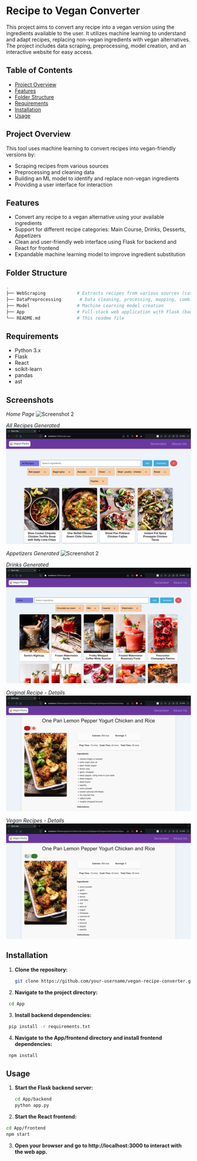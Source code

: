 # Recipe to Vegan Converter

This project aims to convert any recipe into a vegan version using the ingredients available to the user. It utilizes machine learning to understand and adapt recipes, replacing non-vegan ingredients with vegan alternatives. The project includes data scraping, preprocessing, model creation, and an interactive website for easy access.

## Table of Contents
- [Project Overview](#project-overview)
- [Features](#features)
- [Folder Structure](#folder-structure)
- [Requirements](#requirements)
- [Installation](#installation)
- [Usage](#usage)

## Project Overview
This tool uses machine learning to convert recipes into vegan-friendly versions by:
- Scraping recipes from various sources
- Preprocessing and cleaning data
- Building an ML model to identify and replace non-vegan ingredients
- Providing a user interface for interaction

## Features
- Convert any recipe to a vegan alternative using your available ingredients
- Support for different recipe categories: Main Course, Drinks, Desserts, Appetizers
- Clean and user-friendly web interface using Flask for backend and React for frontend
- Expandable machine learning model to improve ingredient substitution

## Folder Structure
```bash
.
├── WebScraping            # Extracts recipes from various sources (categories: main course, drinks, desserts, appetizers)
├── DataPreprocessing       # Data cleaning, processing, mapping, combining
├── Model                  # Machine Learning model creation
├── App                    # Full-stack web application with Flask (backend) and React (frontend)
└── README.md              # This readme file
```
## Requirements
- Python 3.x
- Flask
- React
- scikit-learn
- pandas
- ast

## Screenshots

*Home Page*
![Screenshot 2](Screenshots/HomePage.png)

*All Recipes Generated*
![Screenshot 2](Screenshots/AllRecipes.png)

*Appetizers Generated*
![Screenshot 2](Screenshots/Appetizers.png)

*Drinks Generated*
![Screenshot 2](Screenshots/Drinks.png)

*Original Recipe - Details*
![Screenshot 2](Screenshots/Original_Recipe.png)

*Vegan Recipes - Details*
![Screenshot 2](Screenshots/Vegan_Recipe.png)


## Installation

1. **Clone the repository:**

   ```bash
   git clone https://github.com/your-username/vegan-recipe-converter.git](https://github.com/radhatumbre/VeganPantry.git
   ```
2. **Navigate to the project directory:**

  ```bash
   cd App
  ```
3. **Install backend dependencies:**

  ```bash
   pip install -r requirements.txt
  ```
4. **Navigate to the App/frontend directory and install frontend dependencies:**

  ```bash
   npm install
  ```

## Usage

1. **Start the Flask backend server:**

   ```bash
   cd App/backend
   python app.py
   ```
2. **Start the React frontend:**

  ```bash
  cd App/frontend
  npm start
  ```
3. **Open your browser and go to http://localhost:3000 to interact with the web app.**





